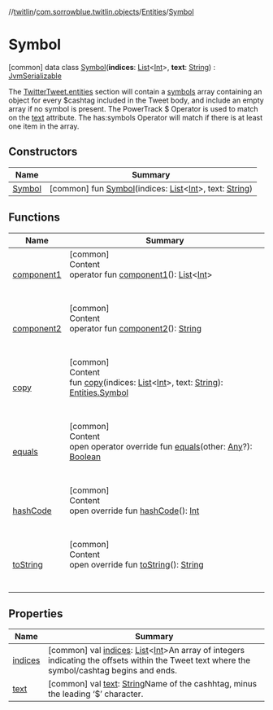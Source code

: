 //[twitlin](../../../index.md)/[com.sorrowblue.twitlin.objects](../../index.md)/[Entities](../index.md)/[Symbol](index.md)



# Symbol  
 [common] data class [Symbol](index.md)(**indices**: [List](https://kotlinlang.org/api/latest/jvm/stdlib/kotlin.collections/-list/index.html)<[Int](https://kotlinlang.org/api/latest/jvm/stdlib/kotlin/-int/index.html)>, **text**: [String](https://kotlinlang.org/api/latest/jvm/stdlib/kotlin/-string/index.html)) : [JvmSerializable](../../../com.sorrowblue.twitlin.annotation/-jvm-serializable/index.md)

The [TwitterTweet.entities](../../-twitter-tweet/entities.md) section will contain a [symbols](../symbols.md) array containing an object for every $cashtag included in the Tweet body, and include an empty array if no symbol is present. The PowerTrack $ Operator is used to match on the [text](text.md) attribute. The has:symbols Operator will match if there is at least one item in the array.

   


## Constructors  
  
|  Name|  Summary| 
|---|---|
| <a name="com.sorrowblue.twitlin.objects/Entities.Symbol/Symbol/#kotlin.collections.List[kotlin.Int]#kotlin.String/PointingToDeclaration/"></a>[Symbol](-symbol.md)| <a name="com.sorrowblue.twitlin.objects/Entities.Symbol/Symbol/#kotlin.collections.List[kotlin.Int]#kotlin.String/PointingToDeclaration/"></a> [common] fun [Symbol](-symbol.md)(indices: [List](https://kotlinlang.org/api/latest/jvm/stdlib/kotlin.collections/-list/index.html)<[Int](https://kotlinlang.org/api/latest/jvm/stdlib/kotlin/-int/index.html)>, text: [String](https://kotlinlang.org/api/latest/jvm/stdlib/kotlin/-string/index.html))   <br>


## Functions  
  
|  Name|  Summary| 
|---|---|
| <a name="com.sorrowblue.twitlin.objects/Entities.Symbol/component1/#/PointingToDeclaration/"></a>[component1](component1.md)| <a name="com.sorrowblue.twitlin.objects/Entities.Symbol/component1/#/PointingToDeclaration/"></a>[common]  <br>Content  <br>operator fun [component1](component1.md)(): [List](https://kotlinlang.org/api/latest/jvm/stdlib/kotlin.collections/-list/index.html)<[Int](https://kotlinlang.org/api/latest/jvm/stdlib/kotlin/-int/index.html)>  <br><br><br>
| <a name="com.sorrowblue.twitlin.objects/Entities.Symbol/component2/#/PointingToDeclaration/"></a>[component2](component2.md)| <a name="com.sorrowblue.twitlin.objects/Entities.Symbol/component2/#/PointingToDeclaration/"></a>[common]  <br>Content  <br>operator fun [component2](component2.md)(): [String](https://kotlinlang.org/api/latest/jvm/stdlib/kotlin/-string/index.html)  <br><br><br>
| <a name="com.sorrowblue.twitlin.objects/Entities.Symbol/copy/#kotlin.collections.List[kotlin.Int]#kotlin.String/PointingToDeclaration/"></a>[copy](copy.md)| <a name="com.sorrowblue.twitlin.objects/Entities.Symbol/copy/#kotlin.collections.List[kotlin.Int]#kotlin.String/PointingToDeclaration/"></a>[common]  <br>Content  <br>fun [copy](copy.md)(indices: [List](https://kotlinlang.org/api/latest/jvm/stdlib/kotlin.collections/-list/index.html)<[Int](https://kotlinlang.org/api/latest/jvm/stdlib/kotlin/-int/index.html)>, text: [String](https://kotlinlang.org/api/latest/jvm/stdlib/kotlin/-string/index.html)): [Entities.Symbol](index.md)  <br><br><br>
| <a name="kotlin/Any/equals/#kotlin.Any?/PointingToDeclaration/"></a>[equals](../../../com.sorrowblue.twitlin.v2.users/-users-api/-expansion/-companion/index.md#%5Bkotlin%2FAny%2Fequals%2F%23kotlin.Any%3F%2FPointingToDeclaration%2F%5D%2FFunctions%2F1930806739)| <a name="kotlin/Any/equals/#kotlin.Any?/PointingToDeclaration/"></a>[common]  <br>Content  <br>open operator override fun [equals](../../../com.sorrowblue.twitlin.v2.users/-users-api/-expansion/-companion/index.md#%5Bkotlin%2FAny%2Fequals%2F%23kotlin.Any%3F%2FPointingToDeclaration%2F%5D%2FFunctions%2F1930806739)(other: [Any](https://kotlinlang.org/api/latest/jvm/stdlib/kotlin/-any/index.html)?): [Boolean](https://kotlinlang.org/api/latest/jvm/stdlib/kotlin/-boolean/index.html)  <br><br><br>
| <a name="kotlin/Any/hashCode/#/PointingToDeclaration/"></a>[hashCode](../../../com.sorrowblue.twitlin.v2.users/-users-api/-expansion/-companion/index.md#%5Bkotlin%2FAny%2FhashCode%2F%23%2FPointingToDeclaration%2F%5D%2FFunctions%2F1930806739)| <a name="kotlin/Any/hashCode/#/PointingToDeclaration/"></a>[common]  <br>Content  <br>open override fun [hashCode](../../../com.sorrowblue.twitlin.v2.users/-users-api/-expansion/-companion/index.md#%5Bkotlin%2FAny%2FhashCode%2F%23%2FPointingToDeclaration%2F%5D%2FFunctions%2F1930806739)(): [Int](https://kotlinlang.org/api/latest/jvm/stdlib/kotlin/-int/index.html)  <br><br><br>
| <a name="kotlin/Any/toString/#/PointingToDeclaration/"></a>[toString](../../../com.sorrowblue.twitlin.v2.users/-users-api/-expansion/-companion/index.md#%5Bkotlin%2FAny%2FtoString%2F%23%2FPointingToDeclaration%2F%5D%2FFunctions%2F1930806739)| <a name="kotlin/Any/toString/#/PointingToDeclaration/"></a>[common]  <br>Content  <br>open override fun [toString](../../../com.sorrowblue.twitlin.v2.users/-users-api/-expansion/-companion/index.md#%5Bkotlin%2FAny%2FtoString%2F%23%2FPointingToDeclaration%2F%5D%2FFunctions%2F1930806739)(): [String](https://kotlinlang.org/api/latest/jvm/stdlib/kotlin/-string/index.html)  <br><br><br>


## Properties  
  
|  Name|  Summary| 
|---|---|
| <a name="com.sorrowblue.twitlin.objects/Entities.Symbol/indices/#/PointingToDeclaration/"></a>[indices](indices.md)| <a name="com.sorrowblue.twitlin.objects/Entities.Symbol/indices/#/PointingToDeclaration/"></a> [common] val [indices](indices.md): [List](https://kotlinlang.org/api/latest/jvm/stdlib/kotlin.collections/-list/index.html)<[Int](https://kotlinlang.org/api/latest/jvm/stdlib/kotlin/-int/index.html)>An array of integers indicating the offsets within the Tweet text where the symbol/cashtag begins and ends.   <br>
| <a name="com.sorrowblue.twitlin.objects/Entities.Symbol/text/#/PointingToDeclaration/"></a>[text](text.md)| <a name="com.sorrowblue.twitlin.objects/Entities.Symbol/text/#/PointingToDeclaration/"></a> [common] val [text](text.md): [String](https://kotlinlang.org/api/latest/jvm/stdlib/kotlin/-string/index.html)Name of the cashhtag, minus the leading ‘$’ character.   <br>

